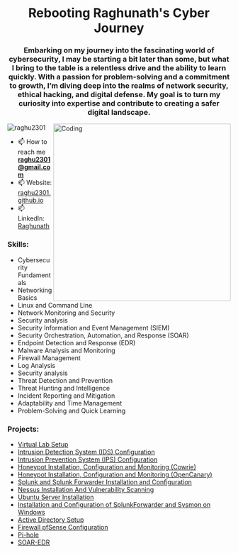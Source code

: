 <h1 align="center">Rebooting Raghunath's Cyber Journey</h1>
<h3 align="center">Embarking on my journey into the fascinating world of cybersecurity, I may be starting a bit later than some, but what I bring to the table is a relentless drive and the ability to learn quickly. With a passion for problem-solving and a commitment to growth, I’m diving deep into the realms of network security, ethical hacking, and digital defense. My goal is to turn my curiosity into expertise and contribute to creating a safer digital landscape.</h3>

<img align="right" alt="Coding" width="400" src="https://cdn.dribbble.com/users/1162077/screenshots/3848914/programmer.gif">
<p align="left"> <img src="https://komarev.com/ghpvc/?username=raghu2301&label=Profile%20views&color=0e75b6&style=flat" alt="raghu2301" /> </p>

- 📫 How to reach me **raghu2301@gmail.com**
- 📫 Website: [raghu2301.github.io](https://raghu2301.github.io/)
- 📫 LinkedIn: [Raghunath](https://www.linkedin.com/in/raghunath-kumar-kewat2301/)

<p align="left">
</p>

<h3 align="left">Skills:</h3>
<ul>
  <li>Cybersecurity Fundamentals</li>
  <li>Networking Basics</li>
  <li>Linux and Command Line</li>
  <li>Network Monitoring and Security</li>
  <li>Security analysis</li>
  <li>Security Information and Event Management (SIEM)</li>
  <li>Security Orchestration, Automation, and Response (SOAR)</li>
  <li>Endpoint Detection and Response (EDR)</li>
  <li>Malware Analysis and Monitoring</li>
  <li>Firewall Management</li>
  <li>Log Analysis</li>
  <li>Security analysis</li>
  <li>Threat Detection and Prevention</li>
  <li>Threat Hunting and Intelligence</li>
  <li>Incident Reporting and Mitigation</li>
  <li>Adaptability and Time Management</li>
  <li>Problem-Solving and Quick Learning</li>
</ul>
<h3 align="left">Projects:</h3>

- [Virtual Lab Setup](https://github.com/raghu2301/Virtual_Lab_Setup/blob/main/README.md)
- [Intrusion Detection System (IDS) Configuration](https://github.com/raghu2301/IDS_Configuration_Suricata/blob/main/README.md)
- [Intrusion Prevention System (IPS) Configuration](https://github.com/raghu2301/IPS_Configuration_Suricata/blob/main/README.md)
- [Honeypot Installation, Configuration and Monitoring (Cowrie)](https://github.com/raghu2301/Honeypot_Cowrie_Installation/blob/main/README.md)
- [Honeypot Installation, Configuration and Monitoring (OpenCanary)](https://github.com/raghu2301/Honeypot_OpenCanary_Installation/blob/main/README.md)
- [Splunk and Splunk Forwarder Installation and Configuration](https://github.com/raghu2301/Splunk_Installation_Configuration/blob/main/README.md)
- [Nessus Installation And Vulnerability Scanning](https://github.com/raghu2301/Nessus_Installation_For_Vulnerability_Scanning/blob/main/README.md)
- [Ubuntu Server Installation](https://github.com/raghu2301/Ubuntu_Server_Installation/blob/main/README.md)
- [Installation and Configuration of SplunkForwarder and Sysmon on Windows](https://github.com/raghu2301/Installation_Configuration_SplunkForwarder_Sysmon_On_Windows/blob/main/README.md)
- [Active Directory Setup](https://github.com/raghu2301/Active_Directory/blob/main/README.md)
- [Firewall pfSense Configuration](https://github.com/raghu2301/Firewall_Installation_Configuration_pfSense/blob/main/README.md)
- [Pi-hole](https://github.com/raghu2301/Pi-hole/blob/main/README.md)
- [SOAR-EDR](https://github.com/raghu2301/SOAR-EDR/blob/main/README.md)

